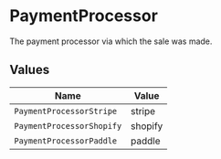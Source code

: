 # PaymentProcessor

The payment processor via which the sale was made.


## Values

| Name                      | Value                     |
| ------------------------- | ------------------------- |
| `PaymentProcessorStripe`  | stripe                    |
| `PaymentProcessorShopify` | shopify                   |
| `PaymentProcessorPaddle`  | paddle                    |